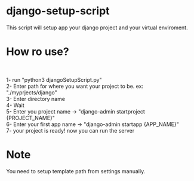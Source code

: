 # django-setup-script

This script will setup app your django project and your virtual enviroment.
</br>
# How ro use?
</br>

1- run "python3 djangoSetupScript.py"
</br>
2- Enter path for where you want your project to be. ex: "./myprjects/django"
</br>
3- Enter directory name 
</br>
4- Wait 
</br>
5- Enter you project name -> "django-admin startproject {PROJECT_NAME}"
</br>
6- Enter your first app name -> "django-admin startapp {APP_NAME}"
</br>
7- your project is ready! now you can run the server
</br>
# Note
You need to setup template path from settings manually.

